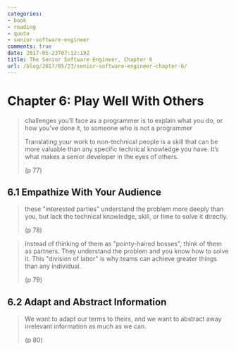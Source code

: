 ```yaml
---
categories:
- book
- reading
- quote
- senior-software-engineer
comments: true
date: 2017-05-23T07:12:19Z
title: The Senior Software Engineer, Chapter 6
url: /blog/2017/05/23/senior-software-engineer-chapter-6/
---
```


# Chapter 6: Play Well With Others

> challenges you’ll face as a programmer is to explain what you do,
> or how you’ve done it, to someone who is not a programmer
> 
> Translating your work to non-technical people is a skill that 
> can be more valuable than any specific technical knowledge you have.
> It’s what makes a senior developer in the eyes of others.
>
> (p 77)

## 6.1 Empathize With Your Audience

> these "interested parties" understand the problem more deeply than
> you, but lack the technical knowledge, skill, or time to solve it directly.
>
> (p 78)

> Instead of thinking of them as "pointy-haired bosses", think of 
> them as partners. They understand the problem and you know how 
> to solve it. This "division of labor" is why teams can achieve 
> greater things than any individual.
>
> (p 79)

## 6.2 Adapt and Abstract Information

> We want to adapt our terms to theirs, and we want to abstract 
> away irrelevant information as much as we can.
>
> (p 80)

